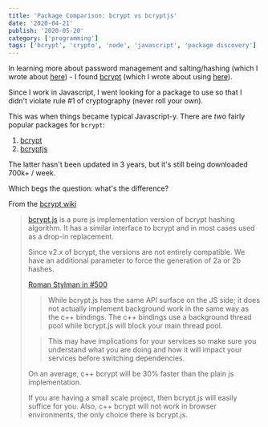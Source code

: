 ```yaml
---
title: 'Package Comparison: bcrypt vs bcryptjs'
date: '2020-04-21'
publish: '2020-05-20'
category: ['programming']
tags: ['bcrypt', 'crypto', 'node', 'javascript', 'package discovery']
---
```


In learning more about password management and salting/hashing (which I wrote about [here](salt-hash-password-recipe)) - I found [bcrypt](https://en.wikipedia.org/wiki/Bcrypt) (which I wrote about using [here](safer-passwords-bcrypt)).

Since I work in Javascript, I went looking for a package to use so that I didn't violate rule #1 of cryptography (never roll your own).

This was when things became typical Javascript-y. There are _two_ fairly popular packages for `bcrypt`:

1. [bcrypt](https://www.npmjs.com/package/bcrypt)
2. [bcryptjs](https://www.npmjs.com/package/bcryptjs)

The latter hasn't been updated in 3 years, but it's still being downloaded 700k+ / week.

Which begs the question: what's the difference?

From the [bcrypt wiki](https://github.com/kelektiv/node.bcrypt.js/wiki/bcrypt-vs-bcrypt.js)

> [bcrypt.js](https://github.com/dcodeIO/bcrypt.js) is a pure js implementation version of bcrypt hashing algorithm. It has a similar interface to bcrypt and in most cases used as a drop-in replacement.
>
> Since v2.x of bcrypt, the versions are not entirely compatible. We have an additional parameter to force the generation of 2a or 2b hashes.
>
> [Roman Stylman in #500](https://github.com/kelektiv/node.bcrypt.js/issues/500#issuecomment-325265402)
>
> > While bcrypt.js has the same API surface on the JS side; it does not actually implement background work in the same way as the c++ bindings. The c++ bindings use a background thread pool while bcrypt.js will block your main thread pool.
>
> > This may have implications for your services so make sure you understand what you are doing and how it will impact your services before switching dependencies.
>
> On an average, c++ bcrypt will be 30% faster than the plain js implementation.
>
> If you are having a small scale project, then bcrypt.js will easily suffice for you. Also, c++ bcrypt will not work in browser environments, the only choice there is bcrypt.js.
